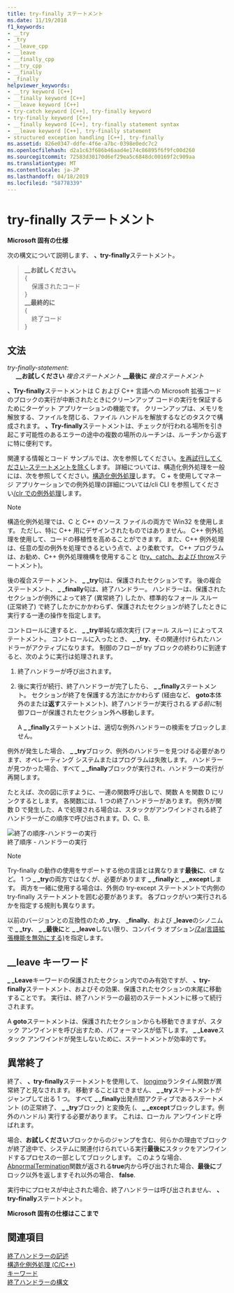 ```yaml
---
title: try-finally ステートメント
ms.date: 11/19/2018
f1_keywords:
- __try
- _try
- __leave_cpp
- __leave
- __finally_cpp
- __try_cpp
- __finally
- _finally
helpviewer_keywords:
- __try keyword [C++]
- __finally keyword [C++]
- __leave keyword [C++]
- try-catch keyword [C++], try-finally keyword
- try-finally keyword [C++]
- __finally keyword [C++], try-finally statement syntax
- __leave keyword [C++], try-finally statement
- structured exception handling [C++], try-finally
ms.assetid: 826e0347-ddfe-4f6e-a7bc-0398e0edc7c2
ms.openlocfilehash: d2a1c63f686b46aad4e174c86895f6f9fc00d260
ms.sourcegitcommit: 72583d30170d6ef29ea5c6848dc00169f2c909aa
ms.translationtype: MT
ms.contentlocale: ja-JP
ms.lasthandoff: 04/18/2019
ms.locfileid: "58778339"
---
```

# <a name="try-finally-statement"></a>try-finally ステートメント

**Microsoft 固有の仕様**

次の構文について説明します、 **、try-finally**ステートメント。

> **\_\_お試しください。**<br/>
> {<br/>
> &nbsp;&nbsp;&nbsp;&nbsp;保護されたコード<br/>
> }<br/>
> **\_\_最終的に**<br/>
> {<br/>
> &nbsp;&nbsp;&nbsp;&nbsp;終了コード<br/>
> }<br/>

## <a name="grammar"></a>文法

*try-finally-statement*:<br/>
&nbsp;&nbsp;&nbsp;&nbsp; **\_\_お試しください** *複合ステートメント* **\_\_最後に** *複合ステートメント*

**、Try-finally**ステートメントは C および C++ 言語への Microsoft 拡張コードのブロックの実行が中断されたときにクリーンアップ コードの実行を保証するためにターゲット アプリケーションの機能です。 クリーンアップは、メモリを解放する、ファイルを閉じる、ファイル ハンドルを解放するなどのタスクで構成されます。 **、Try-finally**ステートメントは、チェックが行われる場所を引き起こす可能性のあるエラーの途中の複数の場所のルーチンは、ルーチンから返すに特に便利です。

関連する情報とコード サンプルでは、次を参照してください。[を再試行してください-ステートメントを除く](../cpp/try-except-statement.md)します。 詳細については、構造化例外処理を一般には、次を参照してください。[構造化例外処理](../cpp/structured-exception-handling-c-cpp.md)します。 C + を使用してマネージ アプリケーションでの例外処理の詳細については/cli CLI を参照してください[/clr での例外処理](../extensions/exception-handling-cpp-component-extensions.md)します。

> [!NOTE]
> 構造化例外処理では、C と C++ のソース ファイルの両方で Win32 を使用します。 ただし、特に C++ 用にデザインされたものではありません。 C++ 例外処理を使用して、コードの移植性を高めることができます。 また、C++ 例外処理は、任意の型の例外を処理できるという点で、より柔軟です。 C++ プログラムは、お勧め、C++ 例外処理機構を使用すること ([try、catch、および throw](../cpp/try-throw-and-catch-statements-cpp.md)ステートメント)。

後の複合ステートメント、 **_ _try**句は、保護されたセクションです。 後の複合ステートメント、 **_ _finally**句は、終了ハンドラー。 ハンドラーは、保護されたセクションが例外によって終了 (異常終了) したか、標準的なフォール スルー (正常終了) で終了したかにかかわらず、保護されたセクションが終了したときに実行する一連の操作を指定します。

コントロールに達すると、 **_ _try**単純な順次実行 (フォール スルー) によってステートメント。 コントロールに入ったとき、 **_ _try**、その関連付けられたハンドラーがアクティブになります。 制御のフローが try ブロックの終わりに到達すると、次のように実行は処理されます。

1. 終了ハンドラーが呼び出されます。

1. 後に実行が続行、終了ハンドラーが完了したら、 **_ _finally**ステートメント。 セクションが終了を保護する方法にかかわらず (経由など、 **goto**本体外のまたは**返す**ステートメント)、終了ハンドラーが実行される*する前に*制御フローが保護されたセクション外へ移動します。

   A **_ _finally**ステートメントは、適切な例外ハンドラーの検索をブロックしません。

例外が発生した場合、 **_ _try**ブロック、例外のハンドラーを見つける必要があります、オペレーティング システムまたはプログラムは失敗します。 ハンドラーが見つかった場合、すべて **_ _finally**ブロックが実行され、ハンドラーの実行が再開します。

たとえば、次の図に示すように、一連の関数呼び出しで、関数 A を関数 D にリンクするとします。 各関数には、1 つの終了ハンドラーがあります。 例外が関数 D で発生した、A で処理される場合は、スタックがアンワインドされる終了ハンドラーがこの順序で呼び出されます。D、C、B.

![終了の順序&#45;ハンドラーの実行](../cpp/media/vc38cx1.gif "終了の順序&#45;ハンドラーの実行") <br/>
終了順序 - ハンドラーの実行

> [!NOTE]
> Try-finally の動作の使用をサポートする他の言語とは異なります**最後に**、c# など。  1 つ **_ _try**の両方ではなくが、必要があります **_ _finally**と **_ _except**します。  両方を一緒に使用する場合は、外側の try-except ステートメントで内側の try-finally ステートメントを囲む必要があります。  各ブロックがいつ実行されるかを指定する規則も異なります。

以前のバージョンとの互換性のため **_try**、 **_finally**、および **_leave**のシノニムで **_ _try**、 **_ _最後に**と **_ _leave**しない限り、コンパイラ オプション[/Za\(言語拡張機能を無効にする)](../build/reference/za-ze-disable-language-extensions.md)を指定します。

## <a name="the-leave-keyword"></a>__leave キーワード

**_ _Leave**キーワードの保護されたセクション内でのみ有効ですが、 **、try-finally**ステートメント、およびその効果、保護されたセクションの末尾に移動することです。 実行は、終了ハンドラーの最初のステートメントに移って続行されます。

A **goto**ステートメントは、保護されたセクションからも移動できますが、スタック アンワインドを呼び出すため、パフォーマンスが低下します。 **_ _Leave**スタック アンワインドが発生しないために、ステートメントが効率的です。

## <a name="abnormal-termination"></a>異常終了

終了、 **、try-finally**ステートメントを使用して、 [longjmp](../c-runtime-library/reference/longjmp.md)ランタイム関数が異常終了と見なされます。 移動することはできません、 **_ _try**ステートメントがジャンプして出る 1 つ。 すべて **_ _finally**出発点間アクティブであるステートメント (の正常終了、 **_ _try**ブロック) と変換先 (、 **_ _except**ブロックします。例外のハンドル) 実行する必要があります。 これは、ローカル アンワインドと呼ばれます。

場合、**お試しください**ブロックからのジャンプを含む、何らかの理由でブロックが終了途中で、システムに関連付けられている実行**最後に**スタックをアンワインドするプロセスの一部としてブロックします。 このような場合、 [AbnormalTermination](/windows/desktop/Debug/abnormaltermination)関数が返される**true**内から呼び出された場合、**最後に**ブロック以外を返しますそれ以外の場合、 **false**.

実行中にプロセスが中止された場合、終了ハンドラーは呼び出されません、 **、try-finally**ステートメント。

**Microsoft 固有の仕様はここまで**

## <a name="see-also"></a>関連項目

[終了ハンドラーの記述](../cpp/writing-a-termination-handler.md)<br/>
[構造化例外処理 (C/C++)](../cpp/structured-exception-handling-c-cpp.md)<br/>
[キーワード](../cpp/keywords-cpp.md)<br/>
[終了ハンドラーの構文](/windows/desktop/Debug/termination-handler-syntax)